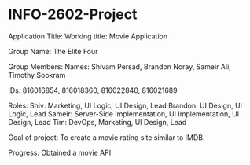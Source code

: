 # INFO-2602-Project

Application Title: Working title: Movie Application

Group Name: The Elite Four

Group Members: 
Names: Shivam Persad, Brandon Noray, Sameir Ali, Timothy Sookram

IDs: 816016854, 816018360, 816022840, 816021689

Roles:
 Shiv: Marketing, UI Logic, UI Design, Lead
 Brandon: UI Design, UI Logic, Lead
 Sameir: Server-Side Implementation, UI Implementation, UI Design, Lead
 Tim: DevOps, Marketing, UI Design, Lead

Goal of project:
  To create a movie rating site similar to IMDB.


Progress:
 Obtained a movie API
